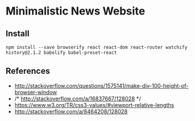 # Minimalistic News Website

## Install

```
npm install --save browserify react react-dom react-router watchify history@2.1.2 babelify babel-preset-react
```

## References

* http://stackoverflow.com/questions/1575141/make-div-100-height-of-browser-window
* /* http://stackoverflow.com/a/16837667/128028 */
* https://www.w3.org/TR/css3-values/#viewport-relative-lengths
* http://stackoverflow.com/a/8464208/128028
